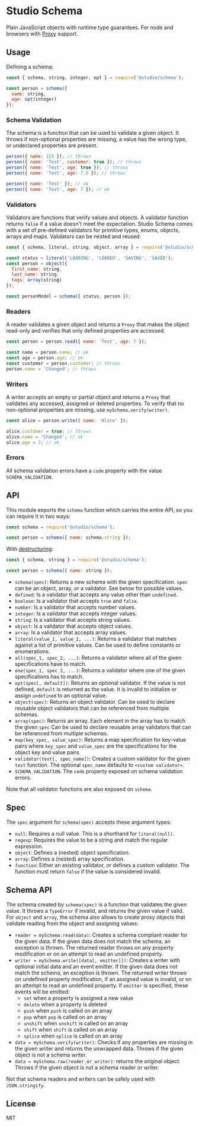 # Studio Schema

Plain JavaScript objects with runtime type guarantees. For node and browsers
with [Proxy][1] support.

## Usage

Defining a schema:

```js
const { schema, string, integer, opt } = require('@studio/schema');

const person = schema({
  name: string,
  age: opt(integer)
});
```

### Schema Validation

The schema is a function that can be used to validate a given object. It throws
if non-optional properties are missing, a value has the wrong type, or
undeclared properties are present.

```js
person({ name: 123 }); // throws
person({ name: 'Test', customer: true }); // throws
person({ name: 'Test', age: true }); // throws
person({ name: 'Test', age: 7.5 }); // throws

person({ name: 'Test' }); // ok
person({ name: 'Test', age: 7 }); // ok
```

### Validators

Validators are functions that verify values and objects. A validator function
returns `false` if a value doesn't meet the expectation. Studio Schema comes
with a set of pre-defined validators for primitive types, enums, objects,
arrays and maps. Validators can be nested and reused:

```js
const { schema, literal, string, object, array } = require('@studio/schema');

const status = literal('LOADING', 'LOADED', 'SAVING', 'SAVED');
const person = object({
  first_name: string,
  last_name: string,
  tags: array(string)
});

const personModel = schema({ status, person });
```

### Readers

A reader validates a given object and returns a `Proxy` that makes the object
read-only and verifies that only defined properties are accessed.

```js
const person = person.read({ name: 'Test', age: 7 });

const name = person.name; // ok
const age = person.age; // ok
const customer = person.customer; // throws
person.name = 'Changed'; // throws
```

### Writers

A writer accepts an empty or partial object and returns a `Proxy` that
validates any accessed, assigned or deleted properties. To verify that no
non-optional properties are missing, use `mySchema.verify(writer)`.

```js
const alice = person.write({ name: 'Alice' });

alice.customer = true; // throws
alice.name = 'Changed'; // ok
alice.age = 7; // ok
```

### Errors

All schema validation errors have a `code` property with the value
`SCHEMA_VALIDATION`.

## API

This module exports the `schema` function which carries the entire API, so you
can require it in two ways:

```js
const schema = require('@studio/schema');

const person = schema({ name: schema.string });
```

With [destructuring][2]:

```js
const { schema, string } = require('@studio/schema');

const person = schema({ name: string });
```

- `schema(spec)`: Returns a new schema with the given specification. `spec` can
  be an object, array, or a validator. See below for possible values.
- `defined`: Is a validator that accepts any value other than `undefined`.
- `boolean`: Is a validator that accepts `true` and `false`.
- `number`: Is a validator that accepts number values.
- `integer`: Is a validator that accepts integer values.
- `string`: Is a validator that accepts string values.
- `object`: Is a validator that accepts object values.
- `array`: Is a validator that accepts array values.
- `literal(value_1, value_2, ...)`: Returns a validator that matches against a
  list of primitive values. Can be used to define constants or enumerations.
- `all(spec_1, spec_2, ...)`: Returns a validator where all of the given
  specifications have to match.
- `one(spec_1, spec_2, ...)`: Returns a validator where one of the given
  specifications has to match.
- `opt(spec[, default])`: Returns an optional validator. If the value is not
  defined, `default` is returned as the value. It is invalid to initialize or
  assign `undefined` to an optional value.
- `object(spec)`: Returns an object validator. Can be used to declare reusable
  object validators that can be referenced from multiple schemas.
- `array(spec)`: Returns an array. Each element in the array has to match the
  given `spec` Can be used to declare reusable array validators that can be
  referenced from multiple schemas.
- `map(key_spec, value_spec)`: Returns a map specification for key-value pairs
  where `key_spec` and `value_spec` are the specifications for the object key
  and value pairs.
- `validator(test[, spec_name])`: Creates a custom validator for the given
  `test` function. The optional `spec_name` defaults to `<custom validator>`.
- `SCHEMA_VALIDATION`: The `code` property exposed on schema validation errors.

Note that all validator functions are also exposed on `schema`.

## Spec

The `spec` argument for `schema(spec)` accepts these argument types:

- `null`: Requires a null value. This is a shorthand for `literal(null)`.
- `regexp`: Requires the value to be a string and match the regular expression.
- `object`: Defines a (nested) object specification.
- `array`: Defines a (nested) array specification.
- `function`: Either an existing validator, or defines a custom validator. The
  function must return `false` if the value is considered invalid.

## Schema API

The schema created by `schema(spec)` is a function that validates the given
value. It throws a `TypeError` if invalid, and returns the given value if
valid. For `object` and `array`, the schema also allows to create proxy objects
that validate reading from the object and assigning values:

- `reader = mySchema.read(data)`: Creates a schema compliant reader for the
  given data. If the given data does not match the schema, an exception is
  thrown. The returned reader throws on any property modification or on an
  attempt to read an undefined property.
- `writer = mySchema.write([data[, emitter]])`: Creates a writer with optional
  initial data and an event emitter. If the given data does not match the
  schema, an exception is thrown. The returned writer throws on undefined
  property modification, if an assigned value is invalid, or on an attempt to
  read an undefined property. If `emitter` is specified, these events will be
  emitted:
  - `set` when a property is assigned a new value
  - `delete` when a property is deleted
  - `push` when `push` is called on an array
  - `pop` when `pop` is called on an array
  - `unshift` when `unshift` is called on an array
  - `shift` when `shift` is called on an array
  - `splice` when `splice` is called on an array
- `data = mySchema.verify(writer)`: Checks if any properties are missing in the
  given writer and returns the unwrapped data. Throws if the given object is
  not a schema writer.
- `data = mySchema.raw(reader_or_writer)`: returns the original object. Throws
  if the given object is not a schema reader or writer.

Not that schema readers and writers can be safely used with `JSON.stringify`.

## License

MIT

[1]: https://developer.mozilla.org/en-US/docs/Web/JavaScript/Reference/Global_Objects/Proxy
[2]: https://developer.mozilla.org/en-US/docs/Web/JavaScript/Reference/Operators/Destructuring_assignment
